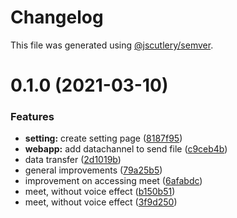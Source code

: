 # Changelog

This file was generated using [@jscutlery/semver](https://github.com/jscutlery/semver).

# 0.1.0 (2021-03-10)

### Features

- **setting:** create setting page ([8187f95](https://github.com/guiseek/speek.video/commit/8187f950f7f8d210fb3095d37272b60a154c38cc))
- **webapp:** add datachannel to send file ([c9ceb4b](https://github.com/guiseek/speek.video/commit/c9ceb4b3739b12bce0682b126af93bb3cfb373cd))
- data transfer ([2d1019b](https://github.com/guiseek/speek.video/commit/2d1019b9b701a4fb49e65c89460479b08779c460))
- general improvements ([79a25b5](https://github.com/guiseek/speek.video/commit/79a25b526bd1ec5aaad89bde538206258b71b686))
- improvement on accessing meet ([6afabdc](https://github.com/guiseek/speek.video/commit/6afabdc41cc9449da85ffe18d8e045e1f39bb76a))
- meet, without voice effect ([b150b51](https://github.com/guiseek/speek.video/commit/b150b51479ab617657ea682d21adad201c53f289))
- meet, without voice effect ([3f9d250](https://github.com/guiseek/speek.video/commit/3f9d25030b529f042689bd9c0715db7e1825bef0))
